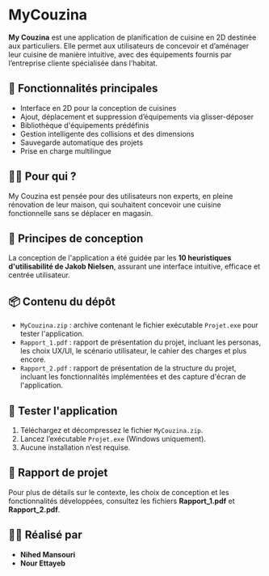 # MyCouzina

**My Couzina** est une application de planification de cuisine en 2D destinée aux particuliers. Elle permet aux utilisateurs de concevoir et d’aménager leur cuisine de manière intuitive, avec des équipements fournis par l’entreprise cliente spécialisée dans l’habitat.

## 🧩 Fonctionnalités principales

- Interface en 2D pour la conception de cuisines
- Ajout, déplacement et suppression d’équipements via glisser-déposer
- Bibliothèque d'équipements prédéfinis
- Gestion intelligente des collisions et des dimensions
- Sauvegarde automatique des projets
- Prise en charge multilingue

## 🧑‍💻 Pour qui ?

My Couzina est pensée pour des utilisateurs non experts, en pleine rénovation de leur maison, qui souhaitent concevoir une cuisine fonctionnelle sans se déplacer en magasin.

## 🎯 Principes de conception

La conception de l'application a été guidée par les **10 heuristiques d'utilisabilité de Jakob Nielsen**, assurant une interface intuitive, efficace et centrée utilisateur.

## 📦 Contenu du dépôt

- `MyCouzina.zip` : archive contenant le fichier exécutable `Projet.exe` pour tester l'application.
- `Rapport_1.pdf` : rapport de présentation du projet, incluant les personas, les choix UX/UI, le scénario utilisateur, le cahier des charges et plus encore.
- `Rapport_2.pdf` : rapport de présentation de la structure du projet, incluant les fonctionnalités implémentées et des capture d'écran de l'application.

## 🚀 Tester l'application

1. Téléchargez et décompressez le fichier `MyCouzina.zip`.
2. Lancez l’exécutable `Projet.exe` (Windows uniquement).
3. Aucune installation n’est requise.


## 📄 Rapport de projet

Pour plus de détails sur le contexte, les choix de conception et les fonctionnalités développées, consultez les fichiers **Rapport_1.pdf** et **Rapport_2.pdf**.

## 👩‍💻 Réalisé par

- **Nihed Mansouri**
- **Nour Ettayeb**
